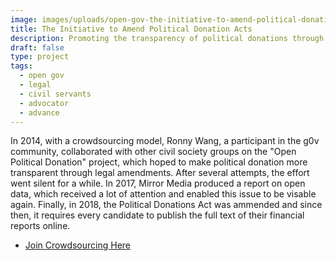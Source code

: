 ```yaml
---
image: images/uploads/open-gov-the-initiative-to-amend-political-donation-acts.jpeg
title: The Initiative to Amend Political Donation Acts
description: Promoting the transparency of political donations through crowdsourcing.
draft: false
type: project
tags:
  - open gov
  - legal
  - civil servants
  - advocator
  - advance
---
```

In 2014, with a crowdsourcing model, Ronny Wang, a participant in the g0v community, collaborated with other civil society groups on the "Open Political Donation" project, which hoped to make political donation more transparent through legal amendments. After several attempts, the effort went silent for a while. In 2017, Mirror Media produced a report on open data, which received a lot of attention and enabled this issue to be visable again. Finally, in 2018, the Political Donations Act was ammended and since then, it requires every candidate to publish the full text of their financial reports online.

- [Join Crowdsourcing Here](https://campaign-finance.g0v.ctiml.tw/)
